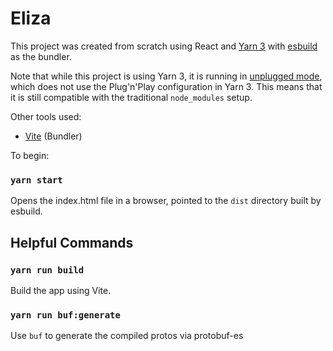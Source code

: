 # Eliza

This project was created from scratch using React and [Yarn 3](https://yarnpkg.com) with [esbuild](https://esbuild.github.io/) as the bundler.

Note that while this project is using Yarn 3, it is running in [unplugged mode](https://yarnpkg.com/getting-started/migration#step-by-step), 
which does not use the Plug'n'Play configuration in Yarn 3.  This means that it is still compatible with the traditional `node_modules` setup.

Other tools used:

* [Vite](https://vitejs.dev/) (Bundler)

To begin:

### `yarn start`

Opens the index.html file in a browser, pointed to the `dist` directory built by esbuild.

## Helpful Commands

### `yarn run build`

Build the app using Vite.

### `yarn run buf:generate`

Use `buf` to generate the compiled protos via protobuf-es

